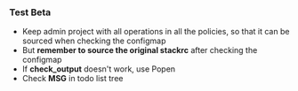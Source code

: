 ### Test Beta

* Keep admin project with all operations in all the policies, so that it can be sourced when checking the configmap
* But **remember to source the original stackrc** after checking the configmap
* If **check_output** doesn't work, use Popen
* Check **MSG** in todo list tree
